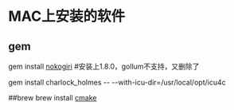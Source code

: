 # MAC上安装的软件

## gem

gem install [nokogiri](nokogiri) #安装上1.8.0，gollum不支持，又删除了

gem install charlock_holmes -- --with-icu-dir=/usr/local/opt/icu4c

##brew
brew install [cmake](cmake)
